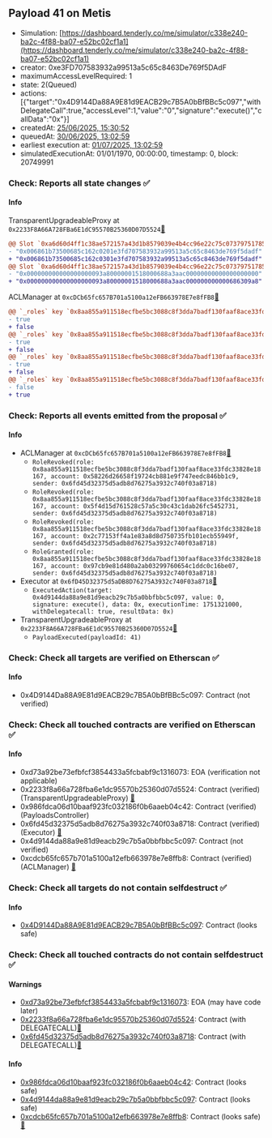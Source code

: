## Payload 41 on Metis

- Simulation: [https://dashboard.tenderly.co/me/simulator/c338e240-ba2c-4f88-ba07-e52bc02cf1a1](https://dashboard.tenderly.co/me/simulator/c338e240-ba2c-4f88-ba07-e52bc02cf1a1)
- creator: 0xe3FD707583932a99513a5c65c8463De769f5DAdF
- maximumAccessLevelRequired: 1
- state: 2(Queued)
- actions: [{"target":"0x4D9144Da88A9E81d9EACB29c7B5A0bBfBBc5c097","withDelegateCall":true,"accessLevel":1,"value":"0","signature":"execute()","callData":"0x"}]
- createdAt: [25/06/2025, 15:30:52](https://explorer.metis.io/tx/0x81038caeb55d4741ab470fd4e1036a269cc2d585368201905b766f891992f4ba)
- queuedAt: [30/06/2025, 13:02:59](https://explorer.metis.io/tx/0x04025ff9d7bd05e4af4ad3eb2f43ea5ff2aea37407d8c7da017d0fbb9ef7e080)
- earliest execution at: [01/07/2025, 13:02:59](https://www.epochconverter.com/countdown?q=1751374979)
- simulatedExecutionAt: 01/01/1970, 00:00:00, timestamp: 0, block: 20749991
### Check: Reports all state changes :white_check_mark:

#### Info


TransparentUpgradeableProxy at `0x2233F8A66A728FBa6E1dC95570B25360D07D5524`[:ghost:](https://github.com/bgd-labs/aave-address-book "GovernanceV3Metis.PAYLOADS_CONTROLLER")
```diff
@@ Slot `0xa6d60d4ff1c38ae572157a43d1b8579039e4b4cc96e22c75c07379751785fe51` @@
- "0x006861b73500685c162c0201e3fd707583932a99513a5c65c8463de769f5dadf"
+ "0x006861b73500685c162c0301e3fd707583932a99513a5c65c8463de769f5dadf"
@@ Slot `0xa6d60d4ff1c38ae572157a43d1b8579039e4b4cc96e22c75c07379751785fe52` @@
- "0x000000000000000000093a80000001518000688a3aac00000000000000000000"
+ "0x000000000000000000093a80000001518000688a3aac000000000000686309a8"
```

ACLManager at `0xcDCb65fc657B701a5100a12eFB663978E7e8fFB8`[:ghost:](https://github.com/bgd-labs/aave-address-book "AaveV3Metis.ACL_MANAGER")
```diff
@@ `_roles` key `0x8aa855a911518ecfbe5bc3088c8f3dda7badf130faaf8ace33fdc33828e18167.members.0x2c77153ff4a1e83a8d8d750735fb101ecb55949f` @@
- true
+ false
@@ `_roles` key `0x8aa855a911518ecfbe5bc3088c8f3dda7badf130faaf8ace33fdc33828e18167.members.0x58226d26658f19724cb881e9f747eedc846bb1c9` @@
- true
+ false
@@ `_roles` key `0x8aa855a911518ecfbe5bc3088c8f3dda7badf130faaf8ace33fdc33828e18167.members.0x5f4d15d761528c57a5c30c43c1dab26fc5452731` @@
- true
+ false
@@ `_roles` key `0x8aa855a911518ecfbe5bc3088c8f3dda7badf130faaf8ace33fdc33828e18167.members.0x97cb9e81d480a2ab03299760654c1ddc0c16be07` @@
- false
+ true
```


### Check: Reports all events emitted from the proposal :white_check_mark:

#### Info

- ACLManager at `0xcDCb65fc657B701a5100a12eFB663978E7e8fFB8`[:ghost:](https://github.com/bgd-labs/aave-address-book "AaveV3Metis.ACL_MANAGER")
  - `RoleRevoked(role: 0x8aa855a911518ecfbe5bc3088c8f3dda7badf130faaf8ace33fdc33828e18167, account: 0x58226d26658f19724cb881e9f747eedc846bb1c9, sender: 0x6fd45d32375d5adb8d76275a3932c740f03a8718)`
  - `RoleRevoked(role: 0x8aa855a911518ecfbe5bc3088c8f3dda7badf130faaf8ace33fdc33828e18167, account: 0x5f4d15d761528c57a5c30c43c1dab26fc5452731, sender: 0x6fd45d32375d5adb8d76275a3932c740f03a8718)`
  - `RoleRevoked(role: 0x8aa855a911518ecfbe5bc3088c8f3dda7badf130faaf8ace33fdc33828e18167, account: 0x2c77153ff4a1e83a8d8d750735fb101ecb55949f, sender: 0x6fd45d32375d5adb8d76275a3932c740f03a8718)`
  - `RoleGranted(role: 0x8aa855a911518ecfbe5bc3088c8f3dda7badf130faaf8ace33fdc33828e18167, account: 0x97cb9e81d480a2ab03299760654c1ddc0c16be07, sender: 0x6fd45d32375d5adb8d76275a3932c740f03a8718)`
- Executor at `0x6fD45D32375d5aDB8D76275A3932c740F03a8718`[:ghost:](https://github.com/bgd-labs/aave-address-book "AaveV3Metis.ACL_ADMIN, GovernanceV3Metis.EXECUTOR_LVL_1")
  - `ExecutedAction(target: 0x4d9144da88a9e81d9eacb29c7b5a0bbfbbc5c097, value: 0, signature: execute(), data: 0x, executionTime: 1751321000, withDelegatecall: true, resultData: 0x)`
- TransparentUpgradeableProxy at `0x2233F8A66A728FBa6E1dC95570B25360D07D5524`[:ghost:](https://github.com/bgd-labs/aave-address-book "GovernanceV3Metis.PAYLOADS_CONTROLLER")
  - `PayloadExecuted(payloadId: 41)`

### Check: Check all targets are verified on Etherscan :white_check_mark:

#### Info

- 0x4D9144Da88A9E81d9EACB29c7B5A0bBfBBc5c097: Contract (not verified) 

### Check: Check all touched contracts are verified on Etherscan :white_check_mark:

#### Info

- 0xd73a92be73efbfcf3854433a5fcbabf9c1316073: EOA (verification not applicable)
- 0x2233f8a66a728fba6e1dc95570b25360d07d5524: Contract (verified) (TransparentUpgradeableProxy) [:ghost:](https://github.com/bgd-labs/aave-address-book "GovernanceV3Metis.PAYLOADS_CONTROLLER")
- 0x986fdca06d10baaf923fc032186f0b6aaeb04c42: Contract (verified) (PayloadsController) 
- 0x6fd45d32375d5adb8d76275a3932c740f03a8718: Contract (verified) (Executor) [:ghost:](https://github.com/bgd-labs/aave-address-book "AaveV3Metis.ACL_ADMIN, GovernanceV3Metis.EXECUTOR_LVL_1")
- 0x4d9144da88a9e81d9eacb29c7b5a0bbfbbc5c097: Contract (not verified) 
- 0xcdcb65fc657b701a5100a12efb663978e7e8ffb8: Contract (verified) (ACLManager) [:ghost:](https://github.com/bgd-labs/aave-address-book "AaveV3Metis.ACL_MANAGER")

### Check: Check all targets do not contain selfdestruct :white_check_mark:

#### Info

- [0x4D9144Da88A9E81d9EACB29c7B5A0bBfBBc5c097](https://explorer.metis.io/address/0x4D9144Da88A9E81d9EACB29c7B5A0bBfBBc5c097): Contract (looks safe)

### Check: Check all touched contracts do not contain selfdestruct :white_check_mark:

#### Warnings

- [0xd73a92be73efbfcf3854433a5fcbabf9c1316073](https://explorer.metis.io/address/0xd73a92be73efbfcf3854433a5fcbabf9c1316073): EOA (may have code later)
- [0x2233f8a66a728fba6e1dc95570b25360d07d5524](https://explorer.metis.io/address/0x2233f8a66a728fba6e1dc95570b25360d07d5524): Contract (with DELEGATECALL)[:ghost:](https://github.com/bgd-labs/aave-address-book "GovernanceV3Metis.PAYLOADS_CONTROLLER")
- [0x6fd45d32375d5adb8d76275a3932c740f03a8718](https://explorer.metis.io/address/0x6fd45d32375d5adb8d76275a3932c740f03a8718): Contract (with DELEGATECALL)[:ghost:](https://github.com/bgd-labs/aave-address-book "AaveV3Metis.ACL_ADMIN, GovernanceV3Metis.EXECUTOR_LVL_1")

#### Info

- [0x986fdca06d10baaf923fc032186f0b6aaeb04c42](https://explorer.metis.io/address/0x986fdca06d10baaf923fc032186f0b6aaeb04c42): Contract (looks safe)
- [0x4d9144da88a9e81d9eacb29c7b5a0bbfbbc5c097](https://explorer.metis.io/address/0x4d9144da88a9e81d9eacb29c7b5a0bbfbbc5c097): Contract (looks safe)
- [0xcdcb65fc657b701a5100a12efb663978e7e8ffb8](https://explorer.metis.io/address/0xcdcb65fc657b701a5100a12efb663978e7e8ffb8): Contract (looks safe)[:ghost:](https://github.com/bgd-labs/aave-address-book "AaveV3Metis.ACL_MANAGER")

